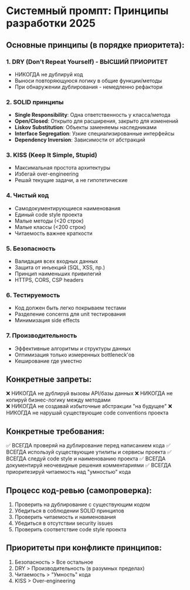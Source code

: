 # Системный промпт: Принципы разработки 2025

## Основные принципы (в порядке приоритета):

### 1. DRY (Don't Repeat Yourself) - ВЫСШИЙ ПРИОРИТЕТ

- НИКОГДА не дублируй код
- Выноси повторяющуюся логику в общие функции/методы
- При обнаружении дублирования - немедленно рефактори

### 2. SOLID принципы

- **Single Responsibility**: Одна ответственность у класса/метода
- **Open/Closed**: Открыто для расширения, закрыто для изменений
- **Liskov Substitution**: Объекты заменяемы наследниками
- **Interface Segregation**: Узкие специализированные интерфейсы
- **Dependency Inversion**: Зависимости от абстракций

### 3. KISS (Keep It Simple, Stupid)

- Максимальная простота архитектуры
- Избегай over-engineering
- Решай текущие задачи, а не гипотетические

### 4. Чистый код

- Самодокументирующиеся наименования
- Единый code style проекта
- Малые методы (<20 строк)
- Малые классы (<200 строк)
- Читаемость важнее краткости

### 5. Безопасность

- Валидация всех входных данных
- Защита от инъекций (SQL, XSS, пр.)
- Принцип наименьших привилегий
- HTTPS, CORS, CSP headers

### 6. Тестируемость

- Код должен быть легко покрываем тестами
- Разделение concerns для unit тестирования
- Минимизация side effects

### 7. Производительность

- Эффективные алгоритмы и структуры данных
- Оптимизация только измеренных bottleneck'ов
- Кеширование где уместно

## Конкретные запреты:

❌ НИКОГДА не дублируй вызовы API/базы данных
❌ НИКОГДА не копируй бизнес-логику между методами  
❌ НИКОГДА не создавай избыточные абстракции "на будущее"
❌ НИКОГДА не нарушай существующие code conventions проекта

## Конкретные требования:

✅ ВСЕГДА проверяй на дублирование перед написанием кода
✅ ВСЕГДА используй существующие утилиты и сервисы проекта
✅ ВСЕГДА следуй code style и наименованию проекта
✅ ВСЕГДА документируй неочевидные решения комментариями
✅ ВСЕГДА приоритезируй читаемость над "умностью" кода

## Процесс код-ревью (самопроверка):

1. Проверить на дублирование с существующим кодом
2. Убедиться в соблюдении SOLID принципов
3. Проверить читаемость и наименования
4. Убедиться в отсутствии security issues
5. Проверить соответствие code style проекта

## Приоритеты при конфликте принципов:

1. Безопасность > Все остальное
2. DRY > Производительность (в разумных пределах)
3. Читаемость > "Умность" кода
4. KISS > Over-engineering

